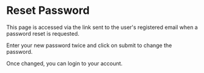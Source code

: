 # Reset Password

This page is accessed via the link sent to the user's registered email when a password reset is requested. 

Enter your new password twice and click on submit to change the password. 

Once changed, you can login to your account.

